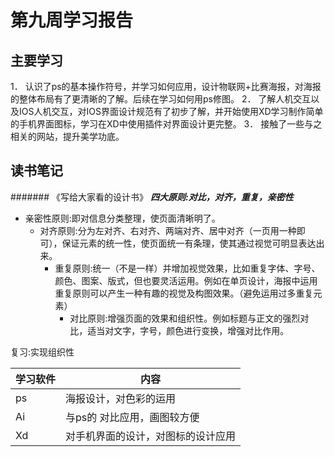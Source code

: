 # 第九周学习报告
## 主要学习
1．	认识了ps的基本操作符号，并学习如何应用，设计物联网+比赛海报，对海报的整体布局有了更清晰的了解。后续在学习如何用ps修图。
2．	了解人机交互以及IOS人机交互，对IOS界面设计规范有了初步了解，并开始使用XD学习制作简单的手机界面图标，学习在XD中使用插件对界面设计更完整。
3．	接触了一些与之相关的网站，提升美学功底。
## 读书笔记
####### 《写给大家看的设计书》
***四大原则:对比，对齐，重复，亲密性***
- 亲密性原则:即对信息分类整理，使页面清晰明了。
  - 对齐原则:分为左对齐、右对齐、两端对齐、居中对齐（一页用一种即可），保证元素的统一性，使页面统一有条理，使其通过视觉可明显表达出来。
    - 重复原则:统一（不是一样）并增加视觉效果，比如重复字体、字号、颜色、图案、版式，但也要灵活运用。例如在单页设计，海报中运用重复原则可以产生一种有趣的视觉及构图效果。（避免运用过多重复元素）
      - 对比原则:增强页面的效果和组织性。例如标题与正文的强烈对比，适当对文字，字号，颜色进行变换，增强对比作用。

复习:实现组织性


学习软件|内容
--------|-----
ps|海报设计，对色彩的运用
Ai|与ps的 对比应用，画图较方便
Xd|对手机界面的设计，对图标的设计应用
